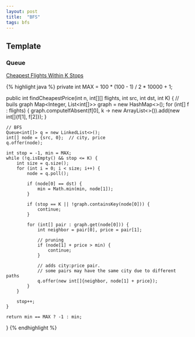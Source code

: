 ```yaml
---
layout: post
title:  "BFS"
tags: bfs
---
```

## Template

### Queue

[Cheapest Flights Within K Stops][cheapest-flights-within-k-stops]

{% highlight java %}
private int MAX = 100 * (100 - 1) / 2 * 10000 + 1;

public int findCheapestPrice(int n, int[][] flights, int src, int dst, int K) {
    // buils graph
    Map<Integer, List<int[]>> graph = new HashMap<>();
    for (int[] f : flights) {
        graph.computeIfAbsent(f[0], k -> new ArrayList<>()).add(new int[]{f[1], f[2]});
    }

    // BFS
    Queue<int[]> q = new LinkedList<>();
    int[] node = {src, 0};  // city, price
    q.offer(node);

    int stop = -1, min = MAX;
    while (!q.isEmpty() && stop <= K) {
        int size = q.size();
        for (int i = 0; i < size; i++) {
            node = q.poll();

            if (node[0] == dst) {
                min = Math.min(min, node[1]);
            }

            if (stop == K || !graph.containsKey(node[0])) {
                continue;
            }

            for (int[] pair : graph.get(node[0])) {
                int neighbor = pair[0], price = pair[1];

                // pruning
                if (node[1] + price > min) {
                    continue;
                }

                // adds city:price pair.
                // some pairs may have the same city due to different paths
                q.offer(new int[]{neighbor, node[1] + price});
            }
        }

        stop++;
    }

    return min == MAX ? -1 : min;
}
{% endhighlight %}

[cheapest-flights-within-k-stops]: https://leetcode.com/problems/cheapest-flights-within-k-stops/
